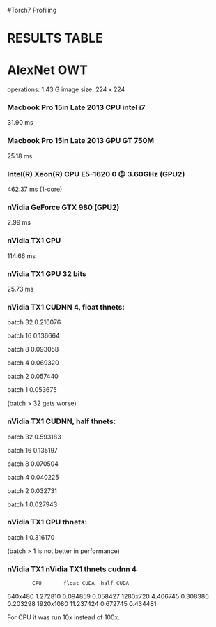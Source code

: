 #Torch7 Profiling 
# RESULTS TABLE

# AlexNet OWT 
operations: 1.43 G
image size: 224 x 224

### Macbook Pro 15in Late 2013 CPU intel i7
31.90 ms

### Macbook Pro 15in Late 2013 GPU GT 750M 
25.18 ms

### Intel(R) Xeon(R) CPU E5-1620 0 @ 3.60GHz (GPU2)
462.37 ms (1-core)

### nVidia GeForce GTX 980 (GPU2)
2.99 ms

### nVidia TX1 CPU
114.66 ms

### nVidia TX1 GPU 32 bits
25.73 ms

### nVidia TX1 CUDNN 4, float thnets:

batch 32 0.216076

batch 16 0.136664

batch 8 0.093058

batch 4 0.069320

batch 2 0.057440

batch 1 0.053675

(batch > 32 gets worse)




### nVidia TX1 CUDNN, half thnets:

batch 32 0.593183

batch 16 0.135197

batch 8 0.070504

batch 4 0.040225

batch 2 0.032731

batch 1 0.027943


### nVidia TX1 CPU thnets:

batch 1 0.316170

(batch > 1 is not better in performance)


### nVidia TX1 nVidia TX1 thnets cudnn 4

            CPU       float CUDA  half CUDA
640x480     1.272810  0.094859    0.058427
1280x720    4.406745  0.308386   0.203298
1920x1080   11.237424 0.672745   0.434481

For CPU it was run 10x instead of 100x.
